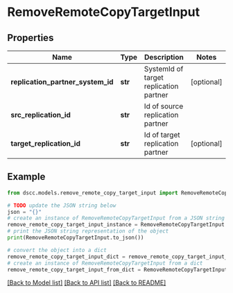 # RemoveRemoteCopyTargetInput


## Properties

Name | Type | Description | Notes
------------ | ------------- | ------------- | -------------
**replication_partner_system_id** | **str** | SystemId of target replication partner | [optional] 
**src_replication_id** | **str** | Id of source replication partner | 
**target_replication_id** | **str** | Id of target replication partner | [optional] 

## Example

```python
from dscc.models.remove_remote_copy_target_input import RemoveRemoteCopyTargetInput

# TODO update the JSON string below
json = "{}"
# create an instance of RemoveRemoteCopyTargetInput from a JSON string
remove_remote_copy_target_input_instance = RemoveRemoteCopyTargetInput.from_json(json)
# print the JSON string representation of the object
print(RemoveRemoteCopyTargetInput.to_json())

# convert the object into a dict
remove_remote_copy_target_input_dict = remove_remote_copy_target_input_instance.to_dict()
# create an instance of RemoveRemoteCopyTargetInput from a dict
remove_remote_copy_target_input_from_dict = RemoveRemoteCopyTargetInput.from_dict(remove_remote_copy_target_input_dict)
```
[[Back to Model list]](../README.md#documentation-for-models) [[Back to API list]](../README.md#documentation-for-api-endpoints) [[Back to README]](../README.md)


